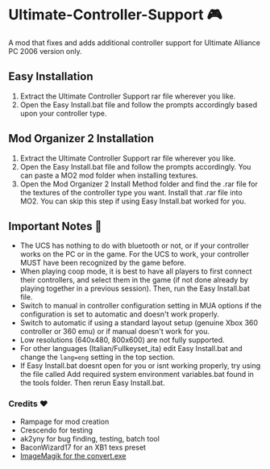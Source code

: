 # Ultimate-Controller-Support 🎮
A mod that fixes and adds additional controller support for Ultimate Alliance PC 2006 version only. 

## Easy Installation
1. Extract the Ultimate Controller Support rar file wherever you like.
2. Open the Easy Install.bat file and follow the prompts accordingly based upon your controller type.

## Mod Organizer 2 Installation
1. Extract the Ultimate Controller Support rar file wherever you like.
2. Open the Easy Install.bat file and follow the prompts accordingly. You can paste a MO2 mod folder when installing textures.
3. Open the Mod Organizer 2 Install Method folder and find the .rar file for the textures of the controller type you want. Install that .rar file into MO2. You can skip this step if using Easy Install.bat worked for you.

## Important Notes 📓
- The UCS has nothing to do with bluetooth or not, or if your controller works on the PC or in the game. For the UCS to work, your controller MUST have been recognized by the game before.
- When playing coop mode, it is best to have all players to first connect their controllers, and select them in the game (if not done already by playing together in a previous session). Then, run the Easy Install.bat file.
- Switch to manual in controller configuration setting in MUA options if the configuration is set to automatic and doesn't work properly.
- Switch to automatic if using a standard layout setup (genuine Xbox 360 controller or 360 emu) or if manual doesn't work for you.
- Low resolutions (640x480, 800x600) are not fully supported.
- For other languages (Italian/Fullkeyset_ita) edit Easy Install.bat and change the `lang=eng` setting in the top section.
- If Easy Install.bat doesnt open for you or isnt working properly, try using the file called Add required system environment variables.bat found in the tools folder. Then rerun Easy Install.bat.

### Credits ❤️
* Rampage for mod creation
* Crescendo for testing
* ak2yny for bug finding, testing, batch tool
* BaconWizard17 for an XB1 texs preset
* [ImageMagik for the convert.exe](https://github.com/ImageMagick/ImageMagick)
